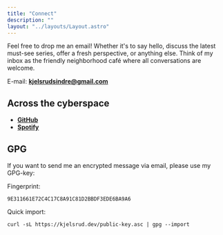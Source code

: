 ```yaml
---
title: "Connect"
description: ""
layout: "../layouts/Layout.astro"
---
```


Feel free to drop me an email! Whether it's to say hello, discuss the latest must-see series, offer a fresh perspective, or anything else. Think of my inbox as the friendly neighborhood café where all conversations are welcome.

E-mail: **kjelsrudsindre@gmail.com**

## Across the cyberspace 

- [**GitHub**](https://github.com/SindreKjelsrud)
- [**Spotify**](https://open.spotify.com/user/kjelsrud!)


## GPG

If you want to send me an encrypted message via email, please use my GPG-key:

Fingerprint: 

`9E311661E72C4C17C8A91C81D2BBDF3EDE6BA9A6`

Quick import: 

`curl -sL https://kjelsrud.dev/public-key.asc | gpg --import`
